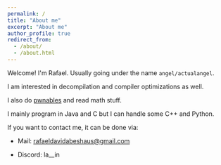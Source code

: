 ```yaml
---
permalink: /
title: "About me"
excerpt: "About me"
author_profile: true
redirect_from: 
  - /about/
  - /about.html
---
```


Welcome! I'm Rafael. Usually going under the name ```angel/actualangel```.

I am interested in decompilation and compiler optimizations as well. 

I also do [pwnables](https://pwnable.kr/) and read math stuff.

I mainly program in Java and C but I can handle some C++ and Python.

If you want to contact me, it can be done via:

- Mail: rafaeldavidabeshaus@gmail.com

- Discord: la__in
